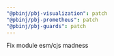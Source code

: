 ```yaml
---
"@pbinj/pbj-visualization": patch
"@pbinj/pbj-prometheus": patch
"@pbinj/pbj-guards": patch
---
```


Fix module esm/cjs madness
